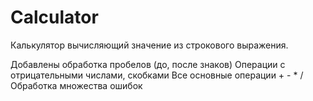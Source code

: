 # Calculator
Калькулятор вычисляющий значение из строкового выражения.

Добавлены обработка пробелов (до, после знаков)
Операции с отрицательными числами, скобками
Все основные операции + - * /
Обработка множества ошибок
